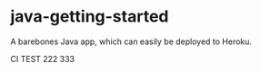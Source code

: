 # java-getting-started

A barebones Java app, which can easily be deployed to Heroku.

CI TEST
222
333
